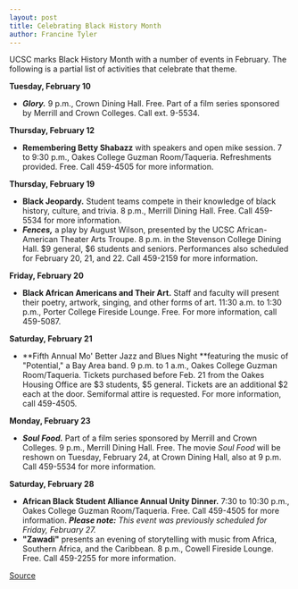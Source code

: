 ```yaml
---
layout: post
title: Celebrating Black History Month
author: Francine Tyler
---
```


UCSC marks Black History Month with a number of events in February. The following is a partial list of activities that celebrate that theme.

**Tuesday, February 10**
* **_Glory._** 9 p.m., Crown Dining Hall. Free. Part of a film series sponsored by Merrill and Crown Colleges. Call ext. 9-5534.

**Thursday, February 12**
* **Remembering Betty Shabazz** with speakers and open mike session. 7 to 9:30 p.m., Oakes College Guzman Room/Taqueria. Refreshments provided. Free. Call 459-4505 for more information.

**Thursday, February 19**
* **Black Jeopardy.** Student teams compete in their knowledge of black history, culture, and trivia. 8 p.m., Merrill Dining Hall. Free. Call 459-5534 for more information.
* **_Fences,_** a play by August Wilson, presented by the UCSC African-American Theater Arts Troupe. 8 p.m. in the Stevenson College Dining Hall. $9 general, $6 students and seniors. Performances also scheduled for February 20, 21, and 22. Call 459-2159 for more information.

**Friday, February 20**
* **Black African Americans and Their Art.** Staff and faculty will present their poetry, artwork, singing, and other forms of art. 11:30 a.m. to 1:30 p.m., Porter College Fireside Lounge. Free. For more information, call 459-5087.

**Saturday, February 21**
* **Fifth Annual Mo' Better Jazz and Blues Night **featuring the music of "Potential," a Bay Area band. 9 p.m. to 1 a.m., Oakes College Guzman Room/Taqueria. Tickets purchased before Feb. 21 from the Oakes Housing Office are $3 students, $5 general. Tickets are an additional $2 each at the door. Semiformal attire is requested. For more information, call 459-4505.

**Monday, February 23**
* **_Soul Food._** Part of a film series sponsored by Merrill and Crown Colleges. 9 p.m., Merrill Dining Hall. Free. The movie _Soul Food_ will be reshown on Tuesday, February 24, at Crown Dining Hall, also at 9 p.m. Call 459-5534 for more information.

**Saturday, February 28**
* **African Black Student Alliance Annual Unity Dinner.** 7:30 to 10:30 p.m., Oakes College Guzman Room/Taqueria. Free. Call 459-4505 for more information.
_**Please note:** This event was previously scheduled for Friday, February 27._
* **"Zawadi"** presents an evening of storytelling with music from Africa, Southern Africa, and the Caribbean. 8 p.m., Cowell Fireside Lounge. Free. Call 459-2255 for more information.

[Source](http://www1.ucsc.edu/oncampus/currents/97-98/02-09/history.htm "Permalink to Black History Month Celebrations: 02-09-98")
